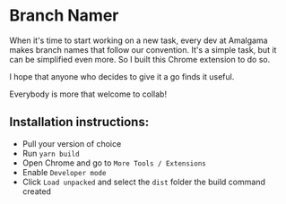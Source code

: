 # Branch Namer

When it's time to start working on a new task, every dev at Amalgama makes branch names that follow our convention.
It's a simple task, but it can be simplified even more. So I built this Chrome extension to do so.

I hope that anyone who decides to give it a go finds it useful.

Everybody is more that welcome to collab!

## Installation instructions:

* Pull your version of choice
* Run `yarn build`
* Open Chrome and go to `More Tools / Extensions`
* Enable `Developer mode`
* Click `Load unpacked` and select the `dist` folder the build command created
